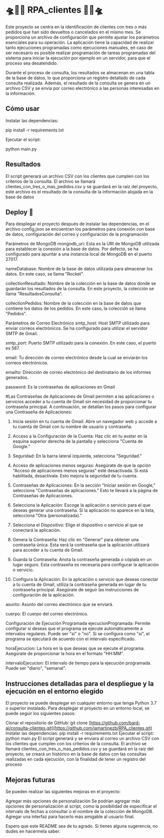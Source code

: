 # 🛸📨🚀 RPA_clientes 🚀📨🛸

Este proyecto se centra en la identificación de clientes con tres o más pedidos que han sido devueltos o cancelados en el mismo mes. Se proporciona un archivo de configuración que permite ajustar los parámetros esenciales para su operación. La aplicación tiene la capacidad de realizar tanto ejecuciones programadas como ejecuciones manuales, en caso de ser necesario es posible realizar programación de tareas programadas del sistema para iniciar la ejecución por ejemplo en un servidor, para que el proceso sea desatendido.

Durante el proceso de consulta, los resultados se almacenan en una tabla de la base de datos, lo que proporciona un registro detallado de cada consulta realizada. Además, el resultado de la consulta se genera en un archivo CSV y se envía por correo electrónico a las personas interesadas en la información.

## Cómo usar

Instalar las dependencias:

pip install -r requirements.txt

Ejecutar el script:

python main.py

## Resultados

El script generará un archivo CSV con los clientes que cumplen con los criterios de la consulta. El archivo se llamará clientes_con_tres_o_mas_pedidos.csv y se guardará en la raíz del proyecto, este archivo es el resultado de la consulta de la información alojada en la base de datos


## Deploy 🔧

Para desplegar el proyecto después de instalar las dependencias, en el archivo config,json se encuentran los parámetros para conexión con base de datos, configuración del correo y configuración de la programación 

Parámetros de MongoDB
mongodb_uri: Esta es la URI de MongoDB utilizada para establecer la conexión a la base de datos. Por defecto, se ha configurado para apuntar a una instancia local de MongoDB en el puerto 27017.

nameDatabase: Nombre de la base de datos utilizada para almacenar los datos. En este caso, se llama "Rocket".

collectionResultado: Nombre de la colección en la base de datos donde se guardarán los resultados de la consulta. En este proyecto, la colección se llama "ResultadosConsulta".

collectionPedidos: Nombre de la colección en la base de datos que contiene los datos de los pedidos. En este caso, la colección se llama "Pedidos".

Parámetros de Correo Electrónico
smtp_host: Host SMTP utilizado para enviar correos electrónicos. Se ha configurado para utilizar el servidor SMTP de Gmail.

smtp_port: Puerto SMTP utilizado para la conexión. En este caso, el puerto es 587.

email: Tu dirección de correo electrónico desde la cual se enviarán los correos electrónicos.

emailto: Dirección de correo electrónico del destinatario de los informes generados.

password: Es la contraseñas de aplicaciones en Gmail

#Las Contraseñas de Aplicaciones de Gmail permiten a las aplicaciones o servicios acceder a tu cuenta de Gmail sin necesidad de proporcionar tu contraseña principal. A continuación, se detallan los pasos para configurar una Contraseña de Aplicaciones:

  1. Inicia sesión en tu cuenta de Gmail: Abre un navegador web y accede a tu cuenta de Gmail con tu nombre de usuario y contraseña.

  2. Acceso a la Configuración de la Cuenta: Haz clic en tu avatar en la esquina superior derecha de la pantalla y selecciona "Cuenta de Google."

  3. Seguridad: En la barra lateral izquierda, selecciona "Seguridad."

  4. Acceso de aplicaciones menos seguras: Asegúrate de que la opción "Acceso de aplicaciones menos seguras" esté desactivada. Si está habilitada, desactívala. Esto mejora la seguridad de tu cuenta.

  5. Contraseñas de Aplicaciones: En la sección "Iniciar sesión en Google," selecciona "Contraseñas de aplicaciones." Esto te llevará a la página de Contraseñas de Aplicaciones.

  6. Selecciona la Aplicación: Escoge la aplicación o servicio para el que deseas generar una contraseña. Si la aplicación no aparece en la lista, selecciona "Otra (personalizada)."

  7. Selecciona el Dispositivo: Elige el dispositivo o servicio al que se conectará la aplicación.

  8. Genera la Contraseña: Haz clic en "Generar" para obtener una contraseña única. Esta será la contraseña que la aplicación utilizará para acceder a tu cuenta de Gmail.

  9. Guarda la Contraseña: Anota la contraseña generada o cópiala en un lugar seguro. Esta contraseña es necesaria para configurar la aplicación o servicio.

  10. Configura la Aplicación: En la aplicación o servicio que deseas conectar a tu cuenta de Gmail, utiliza la contraseña generada en lugar de tu contraseña principal. Asegúrate de seguir las instrucciones de configuración de la aplicación.

asunto: Asunto del correo electrónico que se enviará.

cuerpo: El cuerpo del correo electrónico.

Configuración de Ejecución Programada
ejecucionProgramada: Permite configurar si deseas que el programa se ejecute automáticamente a intervalos regulares. Puede ser "si" o "no". Si se configura como "si", el programa se ejecutará de acuerdo con el intervalo especificado.

horaEjecucion: La hora en la que deseas que se ejecute el programa. Asegúrate de proporcionar la hora en el formato "HH:MM".

intervaloEjecucion: El intervalo de tiempo para la ejecución programada. Puede ser "diario", "semanal".

## Instrucciones detalladas para el despliegue y la ejecución en el entorno elegido

El proyecto se puede desplegar en cualquier entorno que tenga Python 3.7 o superior instalado. Para desplegar el proyecto en un entorno local, se puede seguir los siguientes pasos:

Clonar el repositorio de GitHub:
git clone [https://github.com/bard-ai/consulta-clientes.git](https://github.com/jamartinezb/RPA_clientes.git)
Instalar las dependencias:
pip install -r requirements.txt
Ejecutar el script:
python main.py
El script generará y se enviara al correo un archivo CSV con los clientes que cumplen con los criterios de la consulta. El archivo se llamará clientes_con_tres_o_mas_pedidos.csv y se guardará en la raíz del proyecto, se creará un histórico en la base de datos con las consultas realizadas en cada ejecución, con la finalidad de tener un registro del proceso


## Mejoras futuras

Se pueden realizar las siguientes mejoras en el proyecto:

Agregar más opciones de personalización
Se podrían agregar más opciones de personalización al script, como la posibilidad de especificar el intervalo de fechas a consultar o el nombre de la colección de MongoDB.
Agregar una interfaz para hacerlo más amigable al usuario final.

Espero que este README sea de tu agrado. Si tienes alguna sugerencia, no dudes en hacérmela saber.



